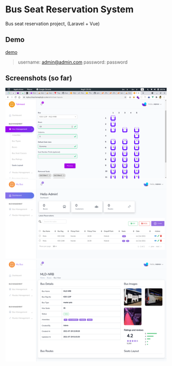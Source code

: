 # Bus Seat Reservation System
Bus seat reservation project, (Laravel + Vue)  

## Demo
<a href="https://mybus.theschemaqhigh.co.ke/login">demo</a>
> username: admin@admin.com
> password: password
## Screenshots (so far)
<img src="./screenshots/screenshot3.png" alt="screenshot">
<img src="./screenshots/screenshot1.png" alt="screenshot">
<img src="./screenshots/screenshot2.png" alt="screenshot">
